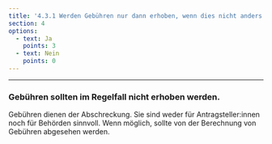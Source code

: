 ```yaml
---
title: '4.3.1 Werden Gebühren nur dann erhoben, wenn dies nicht anders möglich ist? '
section: 4
options:
  - text: Ja
    points: 3
  - text: Nein
    points: 0
---
```


---

### Gebühren sollten im Regelfall nicht erhoben werden.

Gebühren dienen der Abschreckung. Sie sind weder für Antragsteller:innen noch für Behörden sinnvoll. Wenn möglich, sollte von der Berechnung von Gebühren abgesehen werden.
